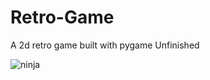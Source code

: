 # Retro-Game
A 2d retro game built with pygame
Unfinished

![ninja](https://user-images.githubusercontent.com/51037240/168248181-55f79eae-f611-4730-b128-d41476e7673e.gif)
